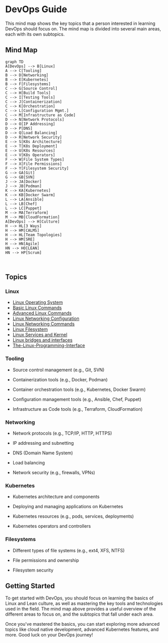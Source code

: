 # DevOps Guide

This mind map shows the key topics that a person interested in learning DevOps should focus on. The mind map is divided into several main areas, each with its own subtopics.

## Mind Map

```mermaid
graph TD
A[DevOps] --> B[Linux]
A --> C[Tooling]
B --> D[Networking]
B --> E[Kubernetes]
B --> F[Filesystems]
C --> G[Source Control]
C --> H[Build Tools]
C --> I[Testing Tools]
C --> J[Containerization]
C --> K[Orchestration]
C --> L[Configuration Mgmt.]
C --> M[Infrastructure as Code]
D --> N[Network Protocols]
D --> O[IP Addressing]
D --> P[DNS]
D --> Q[Load Balancing]
D --> R[Network Security]
E --> S[K8s Architecture]
E --> T[K8s Deployment]
E --> U[K8s Resources]
E --> V[K8s Operators]
F --> W[File System Types]
F --> X[File Permissions]
F --> Y[Filesystem Security]
G --> GA[Git]
G --> GB[SVN]
J --> JA[Docker]
J --> JB[Podman]
K --> KA[Kubernetes]
K --> KB[Docker Swarm]
L --> LA[Ansible]
L --> LB[Chef]
L --> LC[Puppet]
M --> MA[Terraform]
M --> MB[CloudFormation]
A[DevOps] --> H[Culture]
H --> HL[3 Ways]
H --> HM[CALMS]
H --> HL[Team Topologies]
H --> HM[SRE]
H --> HN[Agile]
HN --> HO[LEAN]
HN --> HP[Scrum]



```


## Topics

### Linux

- [Linux Operating System](https://github.com/lmtrarbach/devops-guide/wiki/Introduction-to-the-Linux-Operating-System)
- [Basic Linux Commands](https://github.com/lmtrarbach/devops-guide/wiki/Basic-Linux-Commands)
- [Advanced Linux Commands](https://github.com/lmtrarbach/devops-guide/wiki/Advanced-Linux-Commands)
- [Linux Networking Configuration](https://github.com/lmtrarbach/devops-guide/wiki/Basic-Network-Configuration)
- [Linux Networking Commands](https://github.com/lmtrarbach/devops-guide/wiki/Linux-Networking-Commands)
- [Linux Filesystem](https://github.com/lmtrarbach/devops-guide/wiki/Filesystem-Hierarchy-Standard)
- [Linux Services and Kernel](https://github.com/lmtrarbach/devops-guide/wiki/Linux-Services)
- [Linux bridges and interfaces](https://github.com/lmtrarbach/devops-guide/wiki/Linux-Bridges-and-Interfaces)
- [The-Linux-Programming-Interface](https://github.com/lmtrarbach/devops-guide/wiki/The-Linux-Programming-Interface)


### Tooling

- Source control management (e.g., Git, SVN)

- Containerization tools (e.g., Docker, Podman)

- Container orchestration tools (e.g., Kubernetes, Docker Swarm)

- Configuration management tools (e.g., Ansible, Chef, Puppet)

- Infrastructure as Code tools (e.g., Terraform, CloudFormation)

### Networking

- Network protocols (e.g., TCP/IP, HTTP, HTTPS)

- IP addressing and subnetting

- DNS (Domain Name System)

- Load balancing

- Network security (e.g., firewalls, VPNs)

### Kubernetes

- Kubernetes architecture and components

- Deploying and managing applications on Kubernetes

- Kubernetes resources (e.g., pods, services, deployments)

- Kubernetes operators and controllers

### Filesystems

- Different types of file systems (e.g., ext4, XFS, NTFS)

- File permissions and ownership

- Filesystem security

## Getting Started

To get started with DevOps, you should focus on learning the basics of Linux and Lean culture, as well as mastering the key tools and technologies used in the field. The mind map above provides a useful overview of the different areas to focus on, and the subtopics that fall under each area.

Once you've mastered the basics, you can start exploring more advanced topics like cloud native development, advanced Kubernetes features, and more. Good luck on your DevOps journey!

